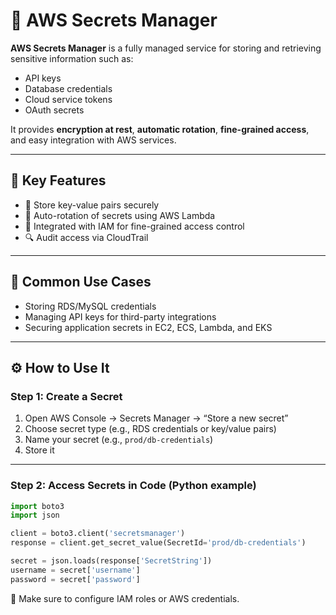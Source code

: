 # 🔐 AWS Secrets Manager

**AWS Secrets Manager** is a fully managed service for storing and retrieving sensitive information such as:

- API keys
- Database credentials
- Cloud service tokens
- OAuth secrets

It provides **encryption at rest**, **automatic rotation**, **fine-grained access**, and easy integration with AWS services.

---

## 🚀 Key Features

- 💾 Store key-value pairs securely
- 🔁 Auto-rotation of secrets using AWS Lambda
- 🔐 Integrated with IAM for fine-grained access control
- 🔍 Audit access via CloudTrail

---

## 🧱 Common Use Cases

- Storing RDS/MySQL credentials
- Managing API keys for third-party integrations
- Securing application secrets in EC2, ECS, Lambda, and EKS

---

## ⚙️ How to Use It

### Step 1: Create a Secret

1. Open AWS Console → Secrets Manager → “Store a new secret”
2. Choose secret type (e.g., RDS credentials or key/value pairs)
3. Name your secret (e.g., `prod/db-credentials`)
4. Store it

---

### Step 2: Access Secrets in Code (Python example)

```python
import boto3
import json

client = boto3.client('secretsmanager')
response = client.get_secret_value(SecretId='prod/db-credentials')

secret = json.loads(response['SecretString'])
username = secret['username']
password = secret['password']
```
🔐 Make sure to configure IAM roles or AWS credentials.

